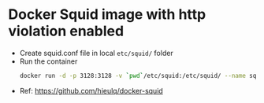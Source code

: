 # Docker Squid image with http violation enabled

- Create squid.conf file in local `etc/squid/` folder
- Run the container
  ```bash
  docker run -d -p 3128:3128 -v `pwd`/etc/squid:/etc/squid/ --name squid hieulq/squid:latest
  ```
- Ref: https://github.com/hieulq/docker-squid
